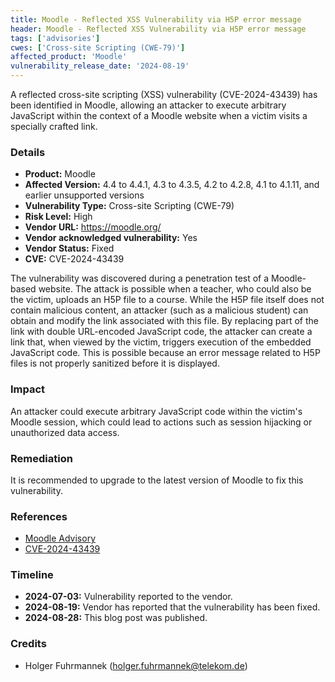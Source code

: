 ```yaml
---
title: Moodle - Reflected XSS Vulnerability via H5P error message
header: Moodle - Reflected XSS Vulnerability via H5P error message
tags: ['advisories']
cwes: ['Cross-site Scripting (CWE-79)']
affected_product: 'Moodle'
vulnerability_release_date: '2024-08-19'
---
```


A reflected cross-site scripting (XSS) vulnerability (CVE-2024-43439) has been identified in Moodle, allowing an attacker to execute arbitrary JavaScript within the context of a Moodle website when a victim visits a specially crafted link.<!--more-->

### Details

* **Product:** Moodle
* **Affected Version:** 4.4 to 4.4.1, 4.3 to 4.3.5, 4.2 to 4.2.8, 4.1 to 4.1.11, and earlier unsupported versions
* **Vulnerability Type:** Cross-site Scripting (CWE-79)
* **Risk Level:** High
* **Vendor URL:** https://moodle.org/
* **Vendor acknowledged vulnerability:** Yes
* **Vendor Status:** Fixed
* **CVE:** CVE-2024-43439

The vulnerability was discovered during a penetration test of a Moodle-based website. The attack is possible when a teacher, who could also be the victim, uploads an H5P file to a course. While the H5P file itself does not contain malicious content, an attacker (such as a malicious student) can obtain and modify the link associated with this file. By replacing part of the link with double URL-encoded JavaScript code, the attacker can create a link that, when viewed by the victim, triggers execution of the embedded JavaScript code. This is possible because an error message related to H5P files is not properly sanitized before it is displayed.

### Impact

An attacker could execute arbitrary JavaScript code within the victim's Moodle session, which could lead to actions such as session hijacking or unauthorized data access.

### Remediation

It is recommended to upgrade to the latest version of Moodle to fix this vulnerability.

### References
- [Moodle Advisory](https://moodle.org/mod/forum/discuss.php?d=461209#p1851881)
- [CVE-2024-43439](https://cve.mitre.org/cgi-bin/cvename.cgi?name=CVE-2024-43439)

### Timeline

* **2024-07-03:** Vulnerability reported to the vendor.
* **2024-08-19:** Vendor has reported that the vulnerability has been fixed.
* **2024-08-28:** This blog post was published.

### Credits

* Holger Fuhrmannek (<holger.fuhrmannek@telekom.de>)